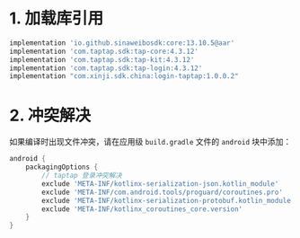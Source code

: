 
# 1. 加载库引用

```gradle
implementation 'io.github.sinaweibosdk:core:13.10.5@aar'
implementation 'com.taptap.sdk:tap-core:4.3.12'
implementation 'com.taptap.sdk:tap-kit:4.3.12'
implementation 'com.taptap.sdk:tap-login:4.3.12'
implementation "com.xinji.sdk.china:login-taptap:1.0.0.2"
```

# 2. 冲突解决

如果编译时出现文件冲突，请在应用级 `build.gradle` 文件的 `android` 块中添加：

```gradle
android {
    packagingOptions {
        // taptap 登录冲突解决
        exclude 'META-INF/kotlinx-serialization-json.kotlin_module'
        exclude 'META-INF/com.android.tools/proguard/coroutines.pro'
        exclude 'META-INF/kotlinx-serialization-protobuf.kotlin_module'
        exclude 'META-INF/kotlinx_coroutines_core.version'
    }
}
```
